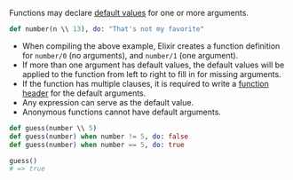 Functions may declare [default values][default-arguments] for one or more arguments.

```elixir
def number(n \\ 13), do: "That's not my favorite"
```

- When compiling the above example, Elixir creates a function definition for `number/0` (no arguments), and `number/1` (one argument).
- If more than one argument has default values, the default values will be applied to the function from left to right to fill in for missing arguments.
- If the function has multiple clauses, it is required to write a [function header][function-header] for the default arguments.
- Any expression can serve as the default value.
- Anonymous functions cannot have default arguments.

```elixir
def guess(number \\ 5)
def guess(number) when number != 5, do: false
def guess(number) when number == 5, do: true

guess()
# => true
```

[default-arguments]: https://elixir-lang.org/getting-started/modules-and-functions.html#default-arguments
[function-header]: https://inquisitivedeveloper.com/lwm-elixir-25/
